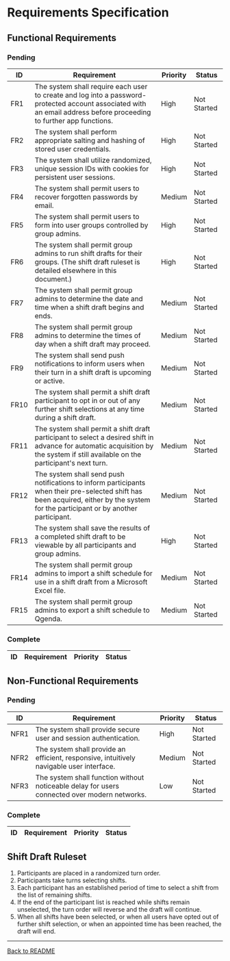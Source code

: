 # Requirements Specification

## Functional Requirements

### Pending

| ID | Requirement | Priority | Status |
|----|----|----|----|
| FR1 | The system shall require each user to create and log into a password-protected account associated with an email address before proceeding to further app functions. | High | Not Started |
| FR2 | The system shall perform appropriate salting and hashing of stored user credentials. | High | Not Started |
| FR3 | The system shall utilize randomized, unique session IDs with cookies for persistent user sessions. | High | Not Started |
| FR4 | The system shall permit users to recover forgotten passwords by email. | Medium | Not Started |
| FR5 | The system shall permit users to form into user groups controlled by group admins. | High | Not Started |
| FR6 | The system shall permit group admins to run shift drafts for their groups. (The shift draft ruleset is detailed elsewhere in this document.) | High | Not Started |
| FR7 | The system shall permit group admins to determine the date and time when a shift draft begins and ends. | Medium | Not Started |
| FR8 | The system shall permit group admins to determine the times of day when a shift draft may proceed. | Medium | Not Started |
| FR9 | The system shall send push notifications to inform users when their turn in a shift draft is upcoming or active. | Medium | Not Started | 
| FR10 | The system shall permit a shift draft participant to opt in or out of any further shift selections at any time during a shift draft. | Medium | Not Started |
| FR11 | The system shall permit a shift draft participant to select a desired shift in advance for automatic acquisition by the system if still available on the participant's next turn. | Medium | Not Started |
| FR12 | The system shall send push notifications to inform participants when their pre-selected shift has been acquired, either by the system for the participant or by another participant. | Medium | Not Started |
| FR13 | The system shall save the results of a completed shift draft to be viewable by all participants and group admins. | High | Not Started |
| FR14 | The system shall permit group admins to import a shift schedule for use in a shift draft from a Microsoft Excel file. | Medium | Not Started |
| FR15 | The system shall permit group admins to export a shift schedule to Qgenda. | Medium | Not Started |

### Complete

| ID | Requirement | Priority | Status |
|----|----|----|----|

## Non-Functional Requirements

### Pending

| ID | Requirement | Priority | Status |
|----|----|----|----|
| NFR1 | The system shall provide secure user and session authentication. | High | Not Started |
| NFR2 | The system shall provide an efficient, responsive, intuitively navigable user interface. | Medium | Not Started |
| NFR3 | The system shall function without noticeable delay for users connected over modern networks. | Low | Not Started |

### Complete

| ID | Requirement | Priority | Status |
|----|----|----|----|

## Shift Draft Ruleset

1. Participants are placed in a randomized turn order.
2. Participants take turns selecting shifts.
3. Each participant has an established period of time to select a shift from the list of remaining shifts.
4. If the end of the participant list is reached while shifts remain unselected, the turn order will reverse and the draft will continue.
5. When all shifts have been selected, or when all users have opted out of further shift selection, or when an appointed time has been reached, the draft will end.

---

[Back to README](../README.md)
